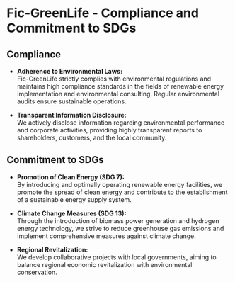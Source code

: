 # Fic-GreenLife - Compliance and Commitment to SDGs

## Compliance

- **Adherence to Environmental Laws:**  
  Fic-GreenLife strictly complies with environmental regulations and maintains high compliance standards in the fields of renewable energy implementation and environmental consulting. Regular environmental audits ensure sustainable operations.

- **Transparent Information Disclosure:**  
  We actively disclose information regarding environmental performance and corporate activities, providing highly transparent reports to shareholders, customers, and the local community.

## Commitment to SDGs

- **Promotion of Clean Energy (SDG 7):**  
  By introducing and optimally operating renewable energy facilities, we promote the spread of clean energy and contribute to the establishment of a sustainable energy supply system.

- **Climate Change Measures (SDG 13):**  
  Through the introduction of biomass power generation and hydrogen energy technology, we strive to reduce greenhouse gas emissions and implement comprehensive measures against climate change.

- **Regional Revitalization:**  
  We develop collaborative projects with local governments, aiming to balance regional economic revitalization with environmental conservation.